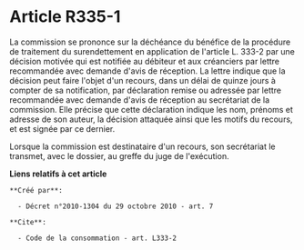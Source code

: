 # Article R335-1

La commission se prononce sur la déchéance du bénéfice de la procédure de traitement du surendettement en application de
l'article L. 333-2 par une décision motivée qui est notifiée au débiteur et aux créanciers par lettre recommandée avec
demande d'avis de réception. La lettre indique que la décision peut faire l'objet d'un recours, dans un délai de quinze jours
à compter de sa notification, par déclaration remise ou adressée par lettre recommandée avec demande d'avis de réception au
secrétariat de la commission. Elle précise que cette déclaration indique les nom, prénoms et adresse de son auteur, la
décision attaquée ainsi que les motifs du recours, et est signée par ce dernier. 

Lorsque la commission est destinataire d'un recours, son secrétariat le transmet, avec le dossier, au greffe du juge de
l'exécution.

**Liens relatifs à cet article**

	**Créé par**:

	  - Décret n°2010-1304 du 29 octobre 2010 - art. 7

	**Cite**:

	  - Code de la consommation - art. L333-2
